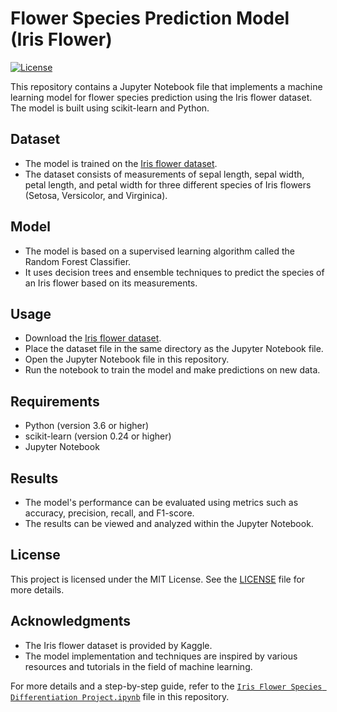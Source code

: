 # Flower Species Prediction Model (Iris Flower)
[![License](https://img.shields.io/badge/license-MIT-blue.svg)](LICENSE)

This repository contains a Jupyter Notebook file that implements a machine learning model for flower species prediction using the Iris flower dataset. The model is built using scikit-learn and Python.

## Dataset
- The model is trained on the [Iris flower dataset](https://www.kaggle.com/datasets/arshid/iris-flower-dataset).
- The dataset consists of measurements of sepal length, sepal width, petal length, and petal width for three different species of Iris flowers (Setosa, Versicolor, and Virginica).

## Model
- The model is based on a supervised learning algorithm called the Random Forest Classifier.
- It uses decision trees and ensemble techniques to predict the species of an Iris flower based on its measurements.

## Usage
- Download the [Iris flower dataset](https://www.kaggle.com/datasets/arshid/iris-flower-dataset).
- Place the dataset file in the same directory as the Jupyter Notebook file.
- Open the Jupyter Notebook file in this repository.
- Run the notebook to train the model and make predictions on new data.

## Requirements
- Python (version 3.6 or higher)
- scikit-learn (version 0.24 or higher)
- Jupyter Notebook

## Results
- The model's performance can be evaluated using metrics such as accuracy, precision, recall, and F1-score.
- The results can be viewed and analyzed within the Jupyter Notebook.

## License
This project is licensed under the MIT License. See the [LICENSE](LICENSE) file for more details.

## Acknowledgments
- The Iris flower dataset is provided by Kaggle.
- The model implementation and techniques are inspired by various resources and tutorials in the field of machine learning.

For more details and a step-by-step guide, refer to the [`Iris Flower Species Differentiation Project.ipynb`](Iris%20Flower%20Species%20Differentiation%20Project.ipynb) file in this repository.

